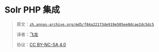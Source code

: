 # Solr PHP 集成

> 原文：[`zh.annas-archive.org/md5/f84a22173de919e505ee0dcae2dc5dc5`](https://zh.annas-archive.org/md5/f84a22173de919e505ee0dcae2dc5dc5)
> 
> 译者：[飞龙](https://github.com/wizardforcel)
> 
> 协议：[CC BY-NC-SA 4.0](http://creativecommons.org/licenses/by-nc-sa/4.0/)